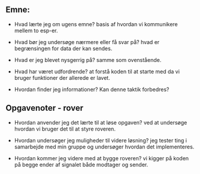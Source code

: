 ## Emne:

* Hvad lærte jeg om ugens emne?
basis af hvordan vi kommunikere mellem to esp-er. 

* Hvad bør jeg undersøge nærmere eller få svar på?
hvad er begrænsingen for data der kan sendes. 

* Hvad er jeg blevet nysgerrig på?
samme som ovenstående. 
 * Hvad har været udfordrende?
 at forstå koden til at starte med da vi bruger funktioner der allerede er lavet. 

* Hvordan finder jeg informationer? Kan denne taktik forbedres?

## Opgavenoter - rover

* Hvordan anvender jeg det lærte til at løse opgaven?
ved at undersøge hvordan vi bruger det til at styre roveren. 

* Hvordan undersøger jeg muligheder til videre løsning?
jeg tester ting i samarbejde med min gruppe og undersøger hvordan det implementeres. 
* Hvordan kommer jeg videre med at bygge roveren?
vi kigger på koden på begge ender af signalet både modtager og sender. 